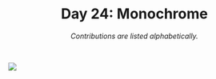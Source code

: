 <h1 align="center">Day 24: Monochrome</h1>
<p align="center"><em>Contributions are listed alphabetically.</em></p>
<br>

![](https://raw.githubusercontent.com/Z3tt/30DayChartChallenge_Collection2021/main/contributions/24_monochrome/24_monochrome_collage.jpg)

